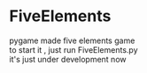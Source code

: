 # FiveElements
pygame made five elements game<br/>
to start it , just run FiveElements.py<br/>
it's just under development now
